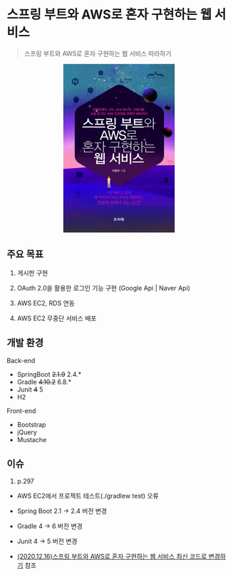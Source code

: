 # 스프링 부트와 AWS로 혼자 구현하는 웹 서비스
> 스프링 부트와 AWS로 혼자 구현하는 웹 서비스 따라하기

<div align=center>

![springboot](./images/springboot.jpg)

</div>

## 주요 목표

1. 게시판 구현


2. OAuth 2.0을 활용한 로그인 기능 구현 (Google Api | Naver Api)


3. AWS EC2, RDS 연동


4. AWS EC2 무중단 서비스 배포

## 개발 환경

Back-end

* SpringBoot ~~2.1.9~~ 2.4.*
* Gradle ~~4.10.2~~ 6.8.*
* Junit ~~4~~ 5
* H2
  
Front-end

* Bootstrap
* jQuery
* Mustache

## 이슈

1. p.297 

- AWS EC2에서 프로젝트 테스트(./gradlew test) 오류


- Spring Boot 2.1 -> 2.4 버전 변경
  

- Gradle 4 -> 6 버전 변경
  

- Junit 4 -> 5 버전 변경
  

- [(2020.12.16)스프링 부트와 AWS로 혼자 구현하는 웹 서비스 최신 코드로 변경하기](https://jojoldu.tistory.com/539?category=717427) 참조